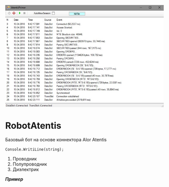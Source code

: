 ![Альтернативный текст](https://github.com/DmitryLagutin/RobotAtentis/blob/master/photo.jpg "Подсказка")

# RobotAtentis
Базовый бот на основе коннектора Alor Atentis

    Console.WritiLine(string);

1.	Проводник
2.	Полупроводник
3.	Диэлектрик

***Пример***
